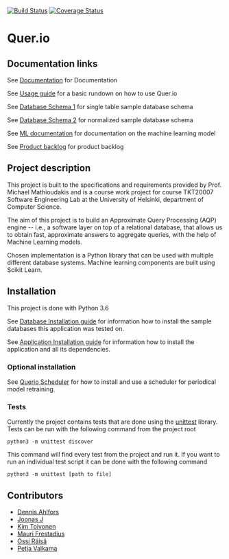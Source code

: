 [![Build Status](https://travis-ci.org/Quer-io/Quer.io.svg?branch=master)](https://travis-ci.org/Quer-io/Quer.io)
[![Coverage Status](https://coveralls.io/repos/github/Quer-io/Quer.io/badge.svg?branch=master)](https://coveralls.io/github/Quer-io/Quer.io?branch=master)

# Quer.io

## Documentation links
See [Documentation](https://github.com/Quer-io/Quer.io/tree/master/documentation/) for Documentation

See [Usage guide](https://github.com/Quer-io/Quer.io/tree/master/documentation/querio101.md) for a basic rundown on how to use Quer.io

See [Database Schema 1](https://github.com/Quer-io/Quer.io/tree/master/documentation/database/schema.md) for single table sample database schema

See [Database Schema 2](https://github.com/Quer-io/Quer.io/blob/db/normalized/documentation/database/normalized_schema.md) for normalized sample database schema

See [ML documentation](https://github.com/Quer-io/Quer.io/tree/master/documentation/ml/model.md) for documentation
on the machine learning model

See [Product backlog](https://docs.google.com/spreadsheets/d/1zoZrZ76nHl1ytfHcbrPXzbQAAnYuDqROq3syIgq6yv4/edit?usp=sharing) for product backlog

## Project description

This project is built to the specifications and requirements provided by Prof. Michael Mathioudakis and is a course work project for course TKT20007 Software Engineering Lab at the University of Helsinki, department of Computer Science.

The aim of this project is to build an Approximate Query Processing (AQP) engine -- i.e., a software layer on top of a relational database, that allows us to obtain fast, approximate answers to aggregate queries, with the help of Machine Learning models.

Chosen implementation is a Python library that can be used with multiple different database systems. Machine learning components are built using Scikit Learn.

## Installation

This project is done with Python 3.6

See [Database Installation guide](https://github.com/Quer-io/Quer.io/tree/master/documentation/database/db_readme.md) for information how to install the sample databases this application was tested on.

See [Application Installation guide](https://github.com/Quer-io/Quer.io/tree/master/documentation/install.md) for information how to install the application and all its dependencies.

### Optional installation

See [Querio Scheduler](https://github.com/Quer-io/Quer.io-scheduler) for how to install and use a scheduler for periodical model retraining.

### Tests
Currently the project contains tests that are done using the [unittest](https://docs.python.org/3/library/unittest.html) library. Tests can be run with the following command from the project root

`python3 -m unittest discover`

This command will find every test from the project and run it. If you want to run an individual test script it can be done with the following command

`python3 -m unittest [path to file]`

## Contributors
- [Dennis Ahlfors](https://github.com/Dforssi)
- [Joonas J](https://github.com/JaykobJ)
- [Kim Toivonen](https://github.com/ConstantKrieg)
- [Mauri Frestadius](https://github.com/Suidat)
- [Ossi Räisä](https://github.com/oraisa)
- [Petja Valkama](https://github.com/xbexbex)
